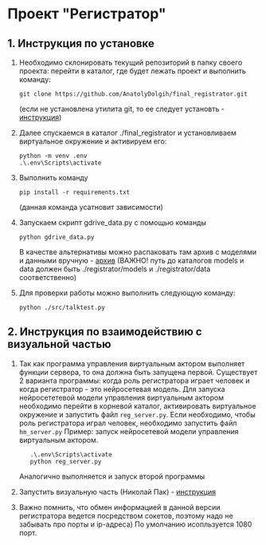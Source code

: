 # __Проект "Регистратор"__

## __1. Инструкция по установке__

1. Необходимо склонировать текущий репозиторий в папку своего проекта: перейти в каталог, где будет лежать проект и выполнить команду:  

   ```shell
   git clone https://github.com/AnatolyDolgih/final_registrator.git
   ```

   (если не установлена утилита git, то ее следует установть - [инструкция](https://git-scm.com/book/ru/v2/%D0%92%D0%B2%D0%B5%D0%B4%D0%B5%D0%BD%D0%B8%D0%B5-%D0%A3%D1%81%D1%82%D0%B0%D0%BD%D0%BE%D0%B2%D0%BA%D0%B0-Git))
2. Далее спускаемся в каталог ./final_registrator и установливаем виртуальное окружение и активируем его:  

   ```shell
   python -m venv .env
   .\.env\Scripts\activate
   ```

3. Выполнить команду  

   ```shell
   pip install -r requirements.txt
   ```

   (данная команда усатновит зависимости)
4. Запускаем скрипт gdrive_data.py с помощью команды  

   ```shell
   python gdrive_data.py
   ```

   В качестве альтернативы можно распаковать там архив с моделями и данными вручную - [архив](https://drive.google.com/file/d/1JdcY6vHkol2yRItcTe3xKW8vJb48ZYDz/view?usp=sharing) (ВАЖНО! путь до каталогов models и data должен быть ./registrator/models и ./registrator/data соответственно)

5. Для проверки работы можно выполнить следующую команду:

   ```shell
   python ./src/talktest.py
   ```

## __2. Инструкция по взаимодействию с визуальной частью__

1. Так как программа управления виртуальным актором выполняет функции сервера, то она должна быть запущена первой. Существует 2 варианта программы: когда роль регистратора играет человек и когда регистратор - это нейросетевая модель. Для запуска нейросететевой модели управления виртуальным актором необходимо перейти в корневой каталог, активировать виртуальное окружение и запустить файл ```reg_server.py```. Если необходимо, чтобы роль регистратора играл человек, необходимо запустить файл ```hm_server.py```
Пример: запуск нейросетевой модели управления виртуальным актором.

   ```shell
      .\.env\Scripts\activate
      python reg_server.py
   ```

   Аналогично выполняется и запуск второй программы

2. Запустить визуальную часть (Николай Пак) - [инструкция](https://docs.google.com/document/d/19z3Ok1jHsD4QltmeHPyS3eyO_E6Ha2IjR0-NZzTE-S4/edit)

3. Важно помнить, что обмен информацией в данной версии регистратора ведется посредством сокетов, поэтому надо не забывать про порты и ip-адреса) По умолчанию исопльзуется 1080 порт.
